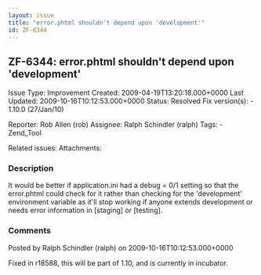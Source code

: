 ```yaml
---
layout: issue
title: "error.phtml shouldn't depend upon 'development'"
id: ZF-6344
---
```


ZF-6344: error.phtml shouldn't depend upon 'development' 
---------------------------------------------------------

 Issue Type: Improvement Created: 2009-04-19T13:20:18.000+0000 Last Updated: 2009-10-16T10:12:53.000+0000 Status: Resolved Fix version(s): - 1.10.0 (27/Jan/10)
 
 Reporter:  Rob Allen (rob)  Assignee:  Ralph Schindler (ralph)  Tags: - Zend\_Tool
 
 Related issues: 
 Attachments: 
### Description

It would be better if application.ini had a debug = 0/1 setting so that the error.phtml could check for it rather than checking for the 'development' environment variable as it'll stop working if anyone extends development or needs error information in [staging] or [testing].

 

 

### Comments

Posted by Ralph Schindler (ralph) on 2009-10-16T10:12:53.000+0000

Fixed in r18588, this will be part of 1.10, and is currently in incubator.

 

 